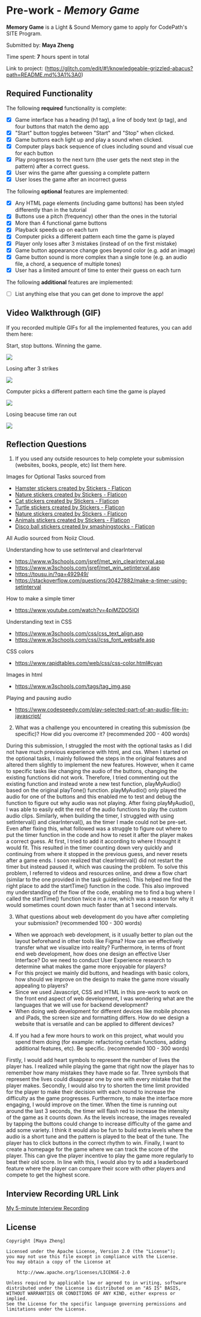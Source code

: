 # Pre-work - *Memory Game*

**Memory Game** is a Light & Sound Memory game to apply for CodePath's SITE Program. 

Submitted by: **Maya Zheng**

Time spent: **7** hours spent in total 

Link to project: (https://glitch.com/edit/#!/knowledgeable-grizzled-abacus?path=README.md%3A1%3A0)

## Required Functionality

The following **required** functionality is complete:

* [X] Game interface has a heading (h1 tag), a line of body text (p tag), and four buttons that match the demo app
* [X] "Start" button toggles between "Start" and "Stop" when clicked. 
* [X] Game buttons each light up and play a sound when clicked. 
* [X] Computer plays back sequence of clues including sound and visual cue for each button
* [X] Play progresses to the next turn (the user gets the next step in the pattern) after a correct guess. 
* [X] User wins the game after guessing a complete pattern
* [X] User loses the game after an incorrect guess

The following **optional** features are implemented:

* [X] Any HTML page elements (including game buttons) has been styled differently than in the tutorial
* [X] Buttons use a pitch (frequency) other than the ones in the tutorial
* [X] More than 4 functional game buttons
* [X] Playback speeds up on each turn
* [X] Computer picks a different pattern each time the game is played
* [X] Player only loses after 3 mistakes (instead of on the first mistake)
* [X] Game button appearance change goes beyond color (e.g. add an image)
* [X] Game button sound is more complex than a single tone (e.g. an audio file, a chord, a sequence of multiple tones)
* [X] User has a limited amount of time to enter their guess on each turn

The following **additional** features are implemented:

- [ ] List anything else that you can get done to improve the app!

## Video Walkthrough (GIF)

If you recorded multiple GIFs for all the implemented features, you can add them here:

Start, stop buttons. Winning the game. 

![](http://g.recordit.co/sLxStsqzNE.gif) 

Losing after 3 strikes

![](http://g.recordit.co/tsYNiv246x.gif)

Computer picks a different pattern each time the game is played

![](http://g.recordit.co/1xPA3XwzqC.gif)

Losing beacuse time ran out

![](http://g.recordit.co/Bdc5W50uIK.gif)

## Reflection Questions
1. If you used any outside resources to help complete your submission (websites, books, people, etc) list them here. 

Images for Optional Tasks sourced from
- <a href="https://www.flaticon.com/free-stickers/hamster" title="hamster stickers">Hamster stickers created by Stickers - Flaticon</a>
- <a href="https://www.flaticon.com/free-stickers/nature" title="nature stickers">Nature stickers created by Stickers - Flaticon</a>
- <a href="https://www.flaticon.com/free-stickers/cat" title="cat stickers">Cat stickers created by Stickers - Flaticon</a>
- <a href="https://www.flaticon.com/free-stickers/turtle" title="turtle stickers">Turtle stickers created by Stickers - Flaticon</a>
- <a href="https://www.flaticon.com/free-stickers/nature" title="nature stickers">Nature stickers created by Stickers - Flaticon</a>
- <a href="https://www.flaticon.com/free-stickers/animals" title="animals stickers">Animals stickers created by Stickers - Flaticon</a>
- <a href="https://www.flaticon.com/free-icons/disco-ball" title="disco ball stickers">Disco ball stickers created by smashingstocks - Flaticon</a>

All Audio sourced from Noiiz Cloud.

Understanding how to use setInterval and clearInterval
- https://www.w3schools.com/jsref/met_win_clearinterval.asp
- https://www.w3schools.com/jsref/met_win_setinterval.asp
- https://tousu.in/?qa=492949/ 
- https://stackoverflow.com/questions/30427882/make-a-timer-using-setinterval

How to make a simple timer
- https://www.youtube.com/watch?v=4piMZDO5IOI

Understanding text in CSS
- https://www.w3schools.com/css/css_text_align.asp
- https://www.w3schools.com/css//css_font_websafe.asp

CSS colors
- https://www.rapidtables.com/web/css/css-color.html#cyan

Images in html
- https://www.w3schools.com/tags/tag_img.asp

Playing and pausing audio
- https://www.codespeedy.com/play-selected-part-of-an-audio-file-in-javascript/



2. What was a challenge you encountered in creating this submission (be specific)? How did you overcome it? (recommended 200 - 400 words) 

During this submission, I struggled the most with the optional tasks as I did not have much previous experience with html, and css. When I started on the optional tasks, I mainly followed the steps in the original features and altered them slightly to implement the new features. However, when it came to specific tasks like changing the audio of the buttons, changing the existing functions did not work. Therefore, I tried commenting out the existing function and instead wrote a new test function, playMyAudio() based on the original playTone() function. playMyAudio() only played the audio for one of the buttons and this enabled me to test and debug the function to figure out why audio was not playing. After fixing playMyAudio(), I was able to easily edit the rest of the audio functions to play the custom audio clips. Similarly, when building the timer, I struggled with using setInterval() and clearInterval(), as the timer I made could not be pre-set. Even after fixing this, what followed was a struggle to figure out where to put the timer function in the code and how to reset it after the player makes a correct guess. At first, I tried to add it according to where I thought it would fit. This resulted in the timer counting down very quickly and continuing from where it stopped in the previous guess, and never resets after a game ends. I soon realized that clearInterval() did not restart the timer but instead paused it, which was causing the problem. To solve this problem, I referred to videos and resources online, and drew a flow chart (similar to the one provided in the task guidelines). This helped me find the right place to add the startTime() function in the code. This also improved my understanding of the flow of the code, enabling me to find a bug where I called the startTime() function twice in a row, which was a reason for why it would sometimes count down much faster than at 1 second intervals. 


3. What questions about web development do you have after completing your submission? (recommended 100 - 300 words) 

- When we approach web development, is it usually better to plan out the layout beforehand in other tools like Figma? How can we effectively transfer what we visualize into reality? Furthermore, in terms of front end web development, how does one design an effective User Interface? Do we need to conduct User Experience research to determine what makes the game more enjoyable for players? 
- For this project we mainly did buttons, and headings with basic colors, how should we improve on the design to make the game more visually appealing to players?
- Since we used Javascript, CSS and HTML in this pre-work to work on the front end aspect of web development, I was wondering what are the languages that we will use for backend development?
- When doing web development for different devices like mobile phones and iPads, the screen size and formatting differs. How do we design a website that is versatile and can be applied to different devices? 



4. If you had a few more hours to work on this project, what would you spend them doing (for example: refactoring certain functions, adding additional features, etc). Be specific. (recommended 100 - 300 words) 

Firstly, I would add heart symbols to represent the number of lives the player has. I realized while playing the game that right now the player has to remember how many mistakes they have made so far. Three symbols that represent the lives could disappear one by one with every mistake that the player makes. 
Secondly, I would also try to shorten the time limit provided for the player to make their decision with each round to increase the difficulty as the game progresses. Furthermore, to make the interface more engaging, I would improve on the timer. When the time is running out around the last 3 seconds, the timer will flash red to increase the intensity of the game as it counts down.
As the levels increase, the images revealed by tapping the buttons could change to increase difficulty of the game and add some variety.
I think it would also be fun to build extra levels where the audio is a short tune and the pattern is played to the beat of the tune. The player has to click buttons in the correct rhythm to win. 
Finally, I want to create a homepage for the game where we can track the score of the player. This can give the player incentive to play the game more regularly to beat their old score. In line with this, I would also try to add a leaderboard feature where the player can compare their score with other players and compete to get the highest score. 




## Interview Recording URL Link

[My 5-minute Interview Recording](https://www.loom.com/share/73cb46b54eae43e0bac82595decb6232)


## License

    Copyright [Maya Zheng]

    Licensed under the Apache License, Version 2.0 (the "License");
    you may not use this file except in compliance with the License.
    You may obtain a copy of the License at

        http://www.apache.org/licenses/LICENSE-2.0

    Unless required by applicable law or agreed to in writing, software
    distributed under the License is distributed on an "AS IS" BASIS,
    WITHOUT WARRANTIES OR CONDITIONS OF ANY KIND, either express or implied.
    See the License for the specific language governing permissions and
    limitations under the License.
